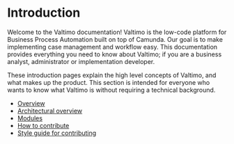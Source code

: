 # Introduction

Welcome to the Valtimo documentation! Valtimo is the low-code platform for Business Process Automation built on
top of Camunda. Our goal is to make implementing case management and workflow easy. This documentation provides everything
you need to know about Valtimo; if you are a business analyst, administrator or implementation developer.

These introduction pages explain the high level concepts of Valtimo, and what makes up the product. This section is 
intended for everyone who wants to know what Valtimo is without requiring a technical background.

* [Overview](introduction/overview.md)
* [Architectural overview](introduction/architectural-overview.md)
* [Modules](introduction/modules/modules.md)
* [How to contribute](contributing/contributing-to-valtimo)
* [Style guide for contributing](contributing/style-guide)
